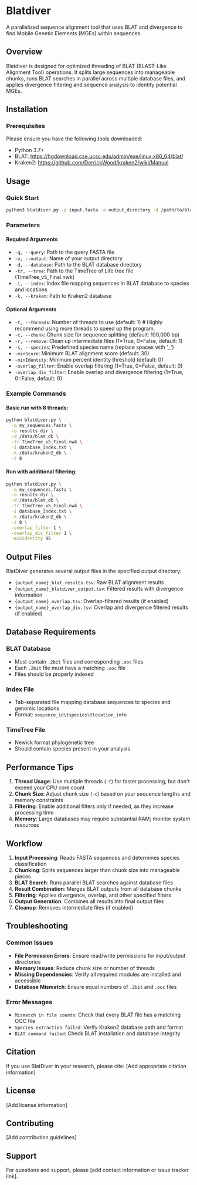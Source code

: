 # Blatdiver

A parallelized sequence alignment tool that uses BLAT and divergence to find Mobile Genetic Elements (MGEs) within sequences.

## Overview

Blatdiver is designed for optimized threading of BLAT (BLAST-Like Alignment Tool) operations. It splits large sequences into manageable chunks, runs BLAT searches in parallel across multiple database files, and applies divergence filtering and sequence analysis to identify potential MGEs.

## Installation

### Prerequisites
Please ensure you have the following tools downloaded:
- Python 3.7+
- BLAT: https://hgdownload.cse.ucsc.edu/admin/exe/linux.x86_64/blat/
- Kraken2: https://github.com/DerrickWood/kraken2/wiki/Manual

## Usage

### Quick Start

```bash
python3 blatdiver.py -q input.fasta -o output_directory -d /path/to/blat_database -tr TimeTree_v5_Final.nwk -i database_index.txt -k /path/to/kraken_db
```

### Parameters

#### Required Arguments
- `-q, --query`: Path to the query FASTA file
- `-o, --output`: Name of your output directory
- `-d, --database`: Path to the BLAT database directory
- `-tr, --tree`: Path to the TimeTree of Life tree file (TimeTree_v5_Final.nwk)
- `-i, --index`: Index file mapping sequences in BLAT database to species and locations
- `-k, --kraken`: Path to Kraken2 database

#### Optional Arguments
- `-t, --threads`: Number of threads to use (default: 1) # Highly recommend using more threads to speed up the program.
- `-c, --chunk`: Chunk size for sequence splitting (default: 100,000 bp)
- `-r, --remove`: Clean up intermediate files (1=True, 0=False, default: 1)
- `-s, --species`: Predefined species name (replace spaces with '_')
- `-minScore`: Minimum BLAT alignment score (default: 30)
- `-minIdentity`: Minimum percent identity threshold (default: 0)
- `-overlap_filter`: Enable overlap filtering (1=True, 0=False, default: 0)
- `-overlap_div_filter`: Enable overlap and divergence filtering (1=True, 0=False, default: 0)

### Example Commands

#### Basic run with 8 threads:
```bash
python blatdiver.py \
  -q my_sequences.fasta \
  -o results_dir \
  -d /data/blat_db \
  -tr TimeTree_v5_Final.nwk \
  -i database_index.txt \
  -k /data/kraken2_db \
  -t 8
```

#### Run with additional filtering:
```bash
python blatdiver.py \
  -q my_sequences.fasta \
  -o results_dir \
  -d /data/blat_db \
  -tr TimeTree_v5_Final.nwk \
  -i database_index.txt \
  -k /data/kraken2_db \
  -t 8 \
  -overlap_filter 1 \
  -overlap_div_filter 1 \
  -minIdentity 95
```

## Output Files

BlatDiver generates several output files in the specified output directory:

- `{output_name}_blat_results.tsv`: Raw BLAT alignment results
- `{output_name}_blatdiver_output.tsv`: Filtered results with divergence information
- `{output_name}_overlap.tsv`: Overlap-filtered results (if enabled)
- `{output_name}_overlap_div.tsv`: Overlap and divergence filtered results (if enabled)

## Database Requirements

### BLAT Database
- Must contain `.2bit` files and corresponding `.ooc` files
- Each `.2bit` file must have a matching `.ooc` file
- Files should be properly indexed

### Index File
- Tab-separated file mapping database sequences to species and genomic locations
- Format: `sequence_id\tspecies\tlocation_info`

### TimeTree File
- Newick format phylogenetic tree
- Should contain species present in your analysis

## Performance Tips

1. **Thread Usage**: Use multiple threads (`-t`) for faster processing, but don't exceed your CPU core count
2. **Chunk Size**: Adjust chunk size (`-c`) based on your sequence lengths and memory constraints
3. **Filtering**: Enable additional filters only if needed, as they increase processing time
4. **Memory**: Large databases may require substantial RAM; monitor system resources

## Workflow

1. **Input Processing**: Reads FASTA sequences and determines species classification
2. **Chunking**: Splits sequences larger than chunk size into manageable pieces
3. **BLAT Search**: Runs parallel BLAT searches against database files
4. **Result Combination**: Merges BLAT outputs from all database chunks
5. **Filtering**: Applies divergence, overlap, and other specified filters
6. **Output Generation**: Combines all results into final output files
7. **Cleanup**: Removes intermediate files (if enabled)

## Troubleshooting

### Common Issues

- **File Permission Errors**: Ensure read/write permissions for input/output directories
- **Memory Issues**: Reduce chunk size or number of threads
- **Missing Dependencies**: Verify all required modules are installed and accessible
- **Database Mismatch**: Ensure equal numbers of `.2bit` and `.ooc` files

### Error Messages

- `Mismatch in file counts`: Check that every BLAT file has a matching OOC file
- `Species extraction failed`: Verify Kraken2 database path and format
- `BLAT command failed`: Check BLAT installation and database integrity

## Citation

If you use BlatDiver in your research, please cite:
[Add appropriate citation information]

## License

[Add license information]

## Contributing

[Add contribution guidelines]

## Support

For questions and support, please [add contact information or issue tracker link].
